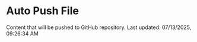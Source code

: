 # Auto Push File

Content that will be pushed to GitHub repository.
Last updated: 07/13/2025, 09:26:34 AM